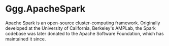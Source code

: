 # Ggg.ApacheSpark
Apache Spark is an open-source cluster-computing framework. Originally developed at the University of California, Berkeley's AMPLab, the Spark codebase was later donated to the Apache Software Foundation, which has maintained it since.
